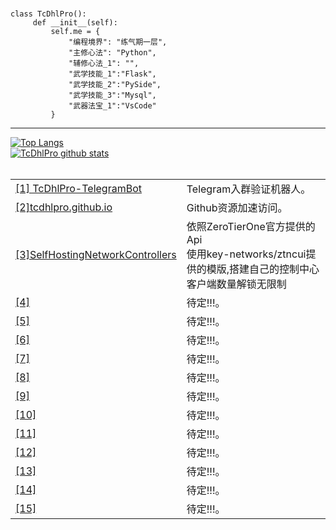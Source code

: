 ###
```
class TcDhlPro():
     def __init__(self):
         self.me = {
             "编程境界": "练气期一层",
             "主修心法": "Python",
             "辅修心法_1": "",
             "武学技能_1":"Flask",
             "武学技能_2":"PySide",
             "武学技能_3":"Mysql",
             "武器法宝_1":"VsCode"
         }
```

***
<a href="https://github.com/anuraghazra/github-readme-stats">
  <img align="center" src="https://github-readme-stats.vercel.app/api/top-langs/?username=TcDhlPro&langs_count=8&theme=material-palenight" alt="Top Langs" style="max-width: 100%;" />
</a>
</br>
<a href="https://github.com/anuraghazra/github-readme-stats">
  <img align="center" src="https://github-readme-stats.vercel.app/api?username=TcDhlPro&hide=prs&count_private=true&show_icons=true&theme=radical" alt="TcDhlPro github stats" style="max-width: 100%;" />
</a>
<br><br>
<html lang="ch">
    <table style="margin-left: auto; margin-right: auto;">
        <tr>
            <td>
                <a href="https://github.com/TcDhlPro/TcDhlPro-TelegramBot">[1] TcDhlPro-TelegramBot</a>
            </td>
            <td>
                 Telegram入群验证机器人。
            </td>
        </tr>
        <tr>
            <td>
                <a href="https://github.com/TcDhlPro/tcdhlpro.github.io">[2]tcdhlpro.github.io</a>
            </td>
            <td>
               Github资源加速访问。
            </td>
        </tr>
        <tr>
            <td>
                <a href="https://github.com/TcDhlPro/ZeroTierOne-SelfHostingNetworkControllers-ZtnCui/tree/v1.0.0">[3]SelfHostingNetworkControllers</a>
            </td>
            <td>
                 依照ZeroTierOne官方提供的Api<br>
                 使用key-networks/ztncui提供的模版,搭建自己的控制中心<br>
                 客户端数量解锁无限制
            </td>
        </tr>
        <tr>
            <td>
                <a href="https://github.com/TcDhlPro">[4]</a>
            </td>
            <td>
               待定!!!。
            </td>
       </tr>
          <tr>
            <td>
                <a href="https://github.com/TcDhlPro">[5]</a>
            </td>
            <td>
                待定!!!。
            </td>
        </tr>
            <tr>
            <td>
                <a href="https://github.com/TcDhlPro">[6]</a>
            </td>
            <td>
                待定!!!。
            </td>
        </tr>
        <tr>
            <td>
                <a href="https://github.com/TcDhlPro">[7]</a>
            </td>
            <td>
                待定!!!。
            </td>
        </tr>
        <tr>
            <td>
                <a href="https://github.com/TcDhlPro">[8]</a>
            </td>
            <td>
                待定!!!。
            </td>
        </tr>
        <tr>
            <td>
                <a href="https://github.com/TcDhlPro">[9]</a>
            </td>
            <td>
                待定!!!。
            </td>
        </tr>
        <tr>
            <td>
                <a href="https://github.com/TcDhlPro">[10]</a>
            </td>
            <td>
                待定!!!。
            </td>
        </tr>
        <tr>
            <td>
                <a href="https://github.com/TcDhlPro">[11]</a>
            </td>
            <td>
                待定!!!。
            </td>
        </tr>
        <tr>
            <td>
                <a href="https://github.com/TcDhlPro">[12]</a>
            </td>
            <td>
                待定!!!。
            </td>
        </tr>
        <tr>
            <td>
                <a href="https://github.com/TcDhlPro">[13]</a>
            </td>
            <td>
                待定!!!。
            </td>
        </tr>
         <tr>
            <td>
                <a href="https://github.com/TcDhlPro">[14]</a>
            </td>
            <td>
                待定!!!。
            </td>
        </tr>
 <tr>
            <td>
                <a href="https://github.com/TcDhlPro">[15]</a>
            </td>
            <td>
                待定!!!。
            </td>
        </tr>
    </table>
</html>











